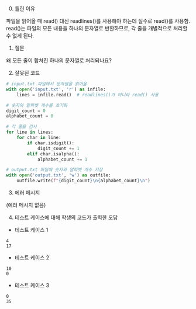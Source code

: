 0. 틀린 이유

파일을 읽어올 때 read() 대신 readlines()를 사용해야 하는데 실수로 read()를 사용함. read()는 파일의 모든 내용을 하나의 문자열로 반환하므로, 각 줄을 개별적으로 처리할 수 없게 된다.

1. 질문

왜 모든 줄이 합쳐진 하나의 문자열로 처리되나요?

2. 잘못된 코드

```python
# input.txt 파일에서 문자열을 읽어옴
with open('input.txt', 'r') as infile:
    lines = infile.read()  # readlines()가 아니라 read() 사용

# 숫자와 알파벳 개수를 초기화
digit_count = 0
alphabet_count = 0

# 각 줄을 검사
for line in lines:
    for char in line:
        if char.isdigit():
            digit_count += 1
        elif char.isalpha():
            alphabet_count += 1

# output.txt 파일에 숫자와 알파벳 개수 저장
with open('output.txt', 'w') as outfile:
    outfile.write(f"{digit_count}\n{alphabet_count}\n")
```

3. 에러 메시지

(에러 메시지 없음)

4. 테스트 케이스에 대해 학생의 코드가 출력한 오답

- 테스트 케이스 1

```
4
17
```

- 테스트 케이스 2

```
10
0
```

- 테스트 케이스 3

```
0
35
```